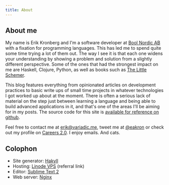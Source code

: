 ```yaml
---
title: About
---
```


## About me

My name is Erik Kronberg and I'm a software developer at [Bool Nordic AB][bool] with a fixation for programming languages. This has led me to spend quite some time trying a lot of them out. The way I see it is that each one widens your understanding by showing a problem and solution from a slightly different perspective. Some of the ones that had the strongest impact on me are Haskell, Clojure, Python, as well as books such as [The Little Schemer][tls].

This blog features everything from opinionated articles on development practices to basic write ups of small time projects in whatever technologies I got worked up about at the moment. There is often a serious lack of material on the step just between learning a language and being able to build advanced applications in it, and that's one of the areas I'll be aiming for in my posts. The source code for this site is [available for reference on github][variadicgh].

Feel free to contact me at <erik@variadic.me>, tweet me at [&#64;eakron][twitter] or check out my profile on [Careers 2.0][careers]. I enjoy emails. And cats.

## Colophon

- Site generator: [Hakyll][hakyll]
- Hosting: [Linode VPS][linode] (referral link)
- Editor: [Sublime Text 2][subl]
- Web server: [Nginx][nginx]

[hakyll]: http://jaspervdj.be/hakyll/
[markdown]: http://daringfireball.net/projects/markdown/
[subl]: http://www.sublimetext.com/2
[nginx]: http://nginx.org/
[linode]: http://www.linode.com/?r=149bc10682eeaffb72d9bd6e7a4e722c5687768a
[variadicgh]: https://github.com/eakron/variadic.me
[careers]: http://careers.stackoverflow.com/eakron
[tls]: http://mitpress.mit.edu/books/little-schemer
[bool]: http://www.bool.se
[twitter]: https://twitter.com/eakron
